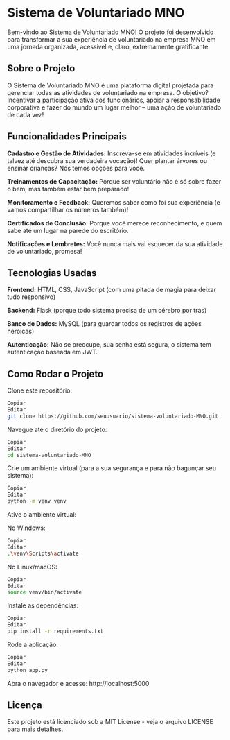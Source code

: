 # Sistema de Voluntariado MNO
Bem-vindo ao Sistema de Voluntariado MNO! O projeto foi desenvolvido para transformar a sua experiência de voluntariado na empresa MNO em uma jornada organizada, acessível e, claro, extremamente gratificante.

## Sobre o Projeto
O Sistema de Voluntariado MNO é uma plataforma digital projetada para gerenciar todas as atividades de voluntariado na empresa. O objetivo? Incentivar a participação ativa dos funcionários, apoiar a responsabilidade corporativa e fazer do mundo um lugar melhor – uma ação de voluntariado de cada vez!

## Funcionalidades Principais
**Cadastro e Gestão de Atividades:** Inscreva-se em atividades incríveis (e talvez até descubra sua verdadeira vocação)! Quer plantar árvores ou ensinar crianças? Nós temos opções para você.

**Treinamentos de Capacitação:** Porque ser voluntário não é só sobre fazer o bem, mas também estar bem preparado!

**Monitoramento e Feedback:** Queremos saber como foi sua experiência (e vamos compartilhar os números também)!

**Certificados de Conclusão:** Porque você merece reconhecimento, e quem sabe até um lugar na parede do escritório.

**Notificações e Lembretes:** Você nunca mais vai esquecer da sua atividade de voluntariado, promesa!

## Tecnologias Usadas
**Frontend:** HTML, CSS, JavaScript (com uma pitada de magia para deixar tudo responsivo)

**Backend:** Flask (porque todo sistema precisa de um cérebro por trás)

**Banco de Dados:** MySQL (para guardar todos os registros de ações heróicas)

**Autenticação:** Não se preocupe, sua senha está segura, o sistema tem autenticação baseada em JWT.

## Como Rodar o Projeto
Clone este repositório:

```bash 
Copiar
Editar
git clone https://github.com/seuusuario/sistema-voluntariado-MNO.git
```

Navegue até o diretório do projeto:

```bash
Copiar
Editar
cd sistema-voluntariado-MNO
```

Crie um ambiente virtual (para a sua segurança e para não bagunçar seu sistema):

```bash
Copiar
Editar
python -m venv venv
```

Ative o ambiente virtual:

No Windows:

```bash
Copiar
Editar
.\venv\Scripts\activate
```

No Linux/macOS:

```bash
Copiar
Editar
source venv/bin/activate
```

Instale as dependências:

```bash
Copiar
Editar
pip install -r requirements.txt
```

Rode a aplicação:

```bash
Copiar
Editar
python app.py
```

Abra o navegador e acesse:
http://localhost:5000

## Licença
Este projeto está licenciado sob a MIT License - veja o arquivo LICENSE para mais detalhes.
